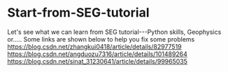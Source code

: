 # Start-from-SEG-tutorial
Let's see what we can learn from SEG tutorial---Python skills, Geophysics or.....
Some links are shown below to help you fix some problems
https://blog.csdn.net/zhangkui0418/article/details/82977519
https://blog.csdn.net/angduozu7316/article/details/101489264
https://blog.csdn.net/sinat_31230641/article/details/99965035
